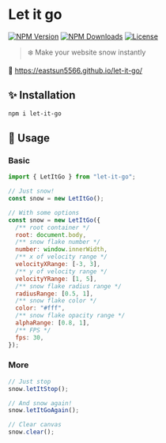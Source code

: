 # Let it go

[![NPM Version](https://img.shields.io/npm/v/let-it-go.svg?style=for-the-badge)](https://www.npmjs.com/package/let-it-go)
[![NPM Downloads](https://img.shields.io/npm/dt/let-it-go.svg?style=for-the-badge)](https://www.npmjs.com/package/let-it-go)
[![License](https://img.shields.io/github/license/EastSun5566/let-it-go.svg?style=for-the-badge)](https://www.npmjs.com/package/let-it-go)

> ❄️ Make your website snow instantly

🔗 <https://eastsun5566.github.io/let-it-go/>

## ✨ Installation

```sh
npm i let-it-go
```

## 🚀 Usage

### Basic

```js
import { LetItGo } from "let-it-go";

// Just snow!
const snow = new LetItGo();

// With some options
const snow = new LetItGo({
  /** root container */
  root: document.body,
  /** snow flake number */
  number: window.innerWidth,
  /** x of velocity range */
  velocityXRange: [-3, 3],
  /** y of velocity range */
  velocityYRange: [1, 5],
  /** snow flake radius range */
  radiusRange: [0.5, 1],
  /** snow flake color */
  color: "#fff",
  /** snow flake opacity range */
  alphaRange: [0.8, 1],
  /** FPS */
  fps: 30,
});
```

### More

```js
// Just stop
snow.letItStop();

// And snow again!
snow.letItGoAgain();

// Clear canvas
snow.clear();
```
